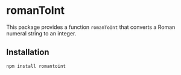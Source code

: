 # romanToInt

This package provides a function `romanToInt` that converts a Roman numeral string to an integer.

## Installation

```bash
npm install romantoint
```
